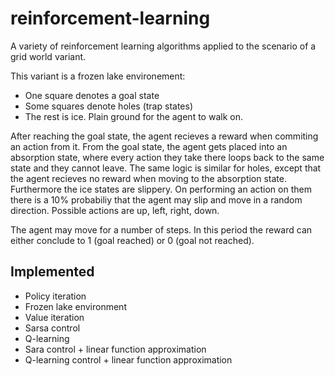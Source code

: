 # reinforcement-learning
A variety of reinforcement learning algorithms applied to the scenario of a grid world variant.

This variant is a frozen lake environement:
- One square denotes a goal state
- Some squares denote holes (trap states)
- The rest is ice. Plain ground for the agent to walk on.

After reaching the goal state, the agent recieves a reward when commiting an action from it. From the goal state, the agent gets placed into an absorption state, where every action they take there loops back to the same state and they cannot leave. The same logic is similar for holes, except that the agent recieves no reward when moving to the absorption state. Furthermore the ice states are slippery. On performing an action on them there is a 10% probabiliy that the agent may slip and move in a random direction. Possible actions are up, left, right, down.

The agent may move for a number of steps. In this period the reward can either conclude to 1 (goal reached) or 0 (goal not reached).

## Implemented
- Policy iteration
- Frozen lake environment
- Value iteration
- Sarsa control
- Q-learning
- Sara control + linear function approximation
- Q-learning control + linear function approximation
